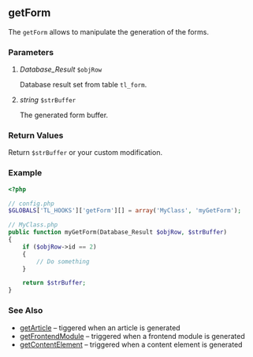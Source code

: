 getForm
-------

The `getForm` allows to manipulate the generation of the forms.


### Parameters ###

1. *Database_Result* `$objRow`

	Database result set from table `tl_form`.
	
2. *string* `$strBuffer`

	The generated form buffer.



### Return Values ###

Return `$strBuffer` or your custom modification.


### Example ###

```php
<?php

// config.php
$GLOBALS['TL_HOOKS']['getForm'][] = array('MyClass', 'myGetForm');

// MyClass.php
public function myGetForm(Database_Result $objRow, $strBuffer)
{
    if ($objRow->id == 2)
    {
        // Do something
    }

    return $strBuffer;
}
```


### See Also ###

- [getArticle](getArticle.md) – tiggered when an article is generated
- [getFrontendModule](getFrontendModule.md) – triggered when a frontend module is generated
- [getContentElement](getContentElement.md) – triggered when a content element is generated